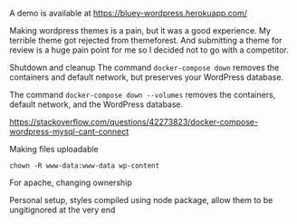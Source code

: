 A demo is available at https://bluey-wordpress.herokuapp.com/

Making wordpress themes is a pain, but it was a good experience. My terrible theme got rejected from themeforest. And submitting a theme for review is a huge pain point for me so I decided not to go with a competitor.

Shutdown and cleanup
The command `docker-compose down` removes the containers and default network, but preserves your WordPress database.

The command `docker-compose down --volumes` removes the containers, default network, and the WordPress database.

https://stackoverflow.com/questions/42273823/docker-compose-wordpress-mysql-cant-connect



Making files uploadable


```
chown -R www-data:www-data wp-content
```

For apache, changing ownership

Personal setup, styles compiled using node package, allow them to be ungitignored at the very end
